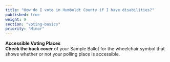 ```yaml
---
title: "How do I vote in Humboldt County if I have disabilities?"
published: true
weight: 9
section: "voting-basics"
priority: "Minor"
---
```


**Accessible Voting Places**  
**Check the back cover** of your Sample Ballot for the wheelchair symbol that shows whether or not your polling place is accessible.  
